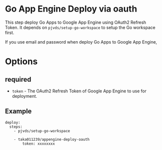 # Go App Engine Deploy via oauth

This step deploy Go Apps to Google App Engine using OAuth2 Refresh Token.
It depends on `pjvds/setup-go-workspace` to setup the Go workspace first.

If you use email and password when deploy Go Apps to Google App Engine,

# Options

## required

- `token` - The OAuth2 Refresh Token of Google App Engine to use for deployment.

## Example

    deploy:
      steps:
        - pjvds/setup-go-workspace

        - taka011239/appengine-deploy-oauth
            token: xxxxxxxx
